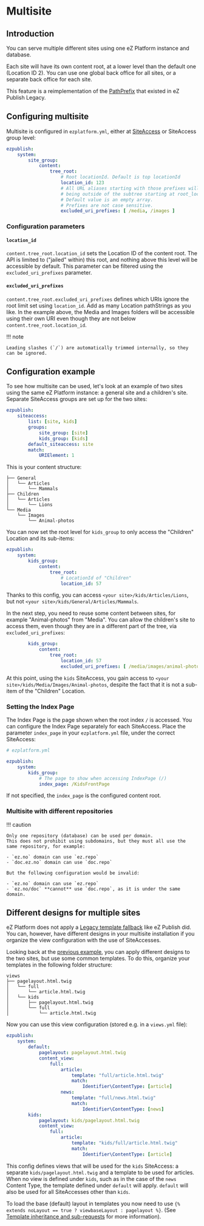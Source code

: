 # Multisite

## Introduction

You can serve multiple different sites using one eZ Platform instance and database.

Each site will have its own content root, at a lower level than the default one (Location ID 2).
You can use one global back office for all sites, or a separate back office for each site.

This feature is a reimplementation of the [PathPrefix](http://doc.ez.no/eZ-Publish/Technical-manual/4.x/Reference/Configuration-files/site.ini/SiteAccessSettings/PathPrefix) that existed in eZ Publish Legacy.

## Configuring multisite

Multisite is configured in `ezplatform.yml`, either at [SiteAccess](siteaccess.md) or SiteAccess group level:

``` yaml
ezpublish:
    system:
        site_group:
            content:
                tree_root:
                    # Root locationId. Default is top locationId
                    location_id: 123
                    # All URL aliases starting with those prefixes will be considered
                    # being outside of the subtree starting at root_location.
                    # Default value is an empty array.
                    # Prefixes are not case sensitive.
                    excluded_uri_prefixes: [ /media, /images ]
```

### Configuration parameters

#### `location_id`

`content.tree_root.location_id` sets the Location ID of the content root. The API is limited to ("jailed" within) this root, and nothing above this level will be accessible by default. This parameter can be filtered using the `excluded_uri_prefixes` parameter.

#### `excluded_uri_prefixes`

`content.tree_root.excluded_uri_prefixes` defines which URIs ignore the root limit set using `location_id`.
Add as many Location pathStrings as you like.
In the example above, the Media and Images folders will be accessible using their own URI even though they are not below `content.tree_root.location_id`.

!!! note

    Leading slashes (`/`) are automatically trimmed internally, so they can be ignored.

## Configuration example

To see how multisite can be used, let's look at an example of two sites using the same eZ Platform instance: a general site and a children's site.
Separate SiteAccess groups are set up for the two sites:

``` yaml
ezpublish:
    siteaccess:
        list: [site, kids]
        groups:
            site_group: [site]
            kids_group: [kids]
        default_siteaccess: site
        match:
            URIElement: 1
```

This is your content structure:

```
├── General
│   └── Articles
│       └── Mammals
├── Children
│   └── Articles
│       └── Lions
└── Media
    └── Images
        └── Animal-photos
```

You can now set the root level for `kids_group` to only access the "Children" Location and its sub-items:

``` yaml
ezpublish:
    system:
        kids_group:
            content:
                tree_root:
                    # LocationId of "Children"
                    location_id: 57
```

Thanks to this config, you can access `<your site>/kids/Articles/Lions`, but not `<your site>/kids/General/Articles/Mammals`.

In the next step, you need to reuse some content between sites, for example "Animal-photos" from "Media".
You can allow the children's site to access them, even though they are in a different part of the tree, via `excluded_uri_prefixes`:

``` yaml
        kids_group:
            content:
                tree_root:
                    location_id: 57
                    excluded_uri_prefixes: [ /media/images/animal-photos ]
```

At this point, using the `kids` SiteAccess, you gain access to `<your site>/kids/Media/Images/Animal-photos`,
despite the fact that it is not a sub-item of the "Children" Location.

### Setting the Index Page

The Index Page is the page shown when the root index `/` is accessed.
You can configure the Index Page separately for each SiteAccess. Place the parameter `index_page` in your `ezplatform.yml` file, under the correct SiteAccess:

``` yaml
# ezplatform.yml

ezpublish:
    system:
        kids_group:
            # The page to show when accessing IndexPage (/)
            index_page: /KidsFrontPage
```

If not specified, the `index_page` is the configured content root.

### Multisite with different repositories

!!! caution

    Only one repository (database) can be used per domain.
    This does not prohibit using subdomains, but they must all use the same repository, for example:

    - `ez.no` domain can use `ez.repo`
    - `doc.ez.no` domain can use `doc.repo`

    But the following configuration would be invalid:

    - `ez.no` domain can use `ez.repo`
    - `ez.no/doc` **cannot** use `doc.repo`, as it is under the same domain.

## Different designs for multiple sites

eZ Platform does not apply a [Legacy template fallback](https://doc.ez.no/display/EZP/Legacy+template+fallback) like eZ Publish did.
You can, however, have different designs in your multisite installation if you organize the view configuration with the use of SiteAccesses.

Looking back at the [previous example](#configuration-example), you can apply different designs to the two sites, but use some common templates.
To do this, organize your templates in the following folder structure:

```
views
├── pagelayout.html.twig
│   └── full
│       └── article.html.twig
│   └── kids
│       ├── pagelayout.html.twig
│       └── full
│           └── article.html.twig
```

Now you can use this view configuration (stored e.g. in a `views.yml` file):

``` yaml
ezpublish:
    system:
        default:
            pagelayout: pagelayout.html.twig
            content_view:
                full:
                    article:
                        template: "full/article.html.twig"
                        match:
                            Identifier\ContentType: [article]
                    news:
                        template: "full/news.html.twig"
                        match:
                            Identifier\ContentType: [news]
        kids:
            pagelayout: kids/pagelayout.html.twig
            content_view:
                full:
                    article:
                        template: "kids/full/article.html.twig"
                        match:
                            Identifier\ContentType: [article]
```

This config defines views that will be used for the `kids` SiteAccess:
a separate `kids/pagelayout.html.twig` and a template to be used for articles.
When no view is defined under `kids`, such as in the case of the `news` Content Type,
the template defined under `default` will apply. `default` will also be used for all SiteAccesses other than `kids`.

To load the base (default) layout in templates you now need to use `{% extends noLayout == true ? viewbaseLayout : pagelayout %}`.
(See [Template inheritance and sub-requests](content_rendering.md#template-inheritance-and-sub-requests) for more information).
